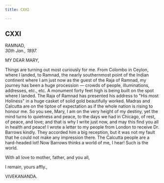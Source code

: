 ```yaml
---
title: CXXI

---
```





  

  


## CXXI

RAMNAD,  
*30th Jan., 1897.*

MY DEAR MARY,

Things are turning out most curiously for me. From Colombo in Ceylon,
where I landed, to Ramnad, the nearly southernmost point of the Indian
continent where I am just now as the guest of the Raja of Ramnad, my
journey has been a huge procession — crowds of people, illuminations,
addresses, etc., etc. A monument forty feet high is being built on the
spot where I landed. The Raja of Ramnad has presented his address to
"His most Holiness" in a huge casket of solid gold beautifully worked.
Madras and Calcutta are on the tiptoe of expectation as if the whole
nation is rising to honour me. So you see, Mary, I am on the very height
of my destiny, yet the mind turns to quietness and peace, to the days we
had in Chicago, of rest, of peace, and love; and that is why I write
just now, and may this find you all in health and peace! I wrote a
letter to my people from London to receive Dr. Barrows kindly. They
accorded him a big reception, but it was not my fault that he could not
make any impression there. The Calcutta people are a hard-headed lot!
Now Barrows thinks a world of me, I hear! Such is the world.

With all love to mother, father, and you all, 

I remain, yours affly.,

VIVEKANANDA.


